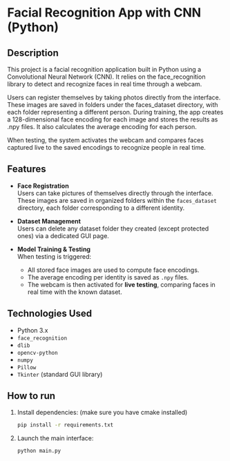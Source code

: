 #  Facial Recognition App with CNN (Python)

## Description 

This project is a facial recognition application built in Python using a Convolutional Neural Network (CNN). It relies on the face_recognition library to detect and recognize faces in real time through a webcam.

Users can register themselves by taking photos directly from the interface. These images are saved in folders under the faces_dataset directory, with each folder representing a different person. During training, the app creates a 128-dimensional face encoding for each image and stores the results as .npy files. It also calculates the average encoding for each person.

When testing, the system activates the webcam and compares faces captured live to the saved encodings to recognize people in real time.

## Features 

- **Face Registration**  
  Users can take pictures of themselves directly through the interface. These images are saved in organized folders within the `faces_dataset` directory, each folder corresponding to a different identity.

- **Dataset Management**  
  Users can delete any dataset folder they created (except protected ones) via a dedicated GUI page.

- **Model Training & Testing**  
  When testing is triggered:
  - All stored face images are used to compute face encodings.
  - The average encoding per identity is saved as `.npy` files.
  - The webcam is then activated for **live testing**, comparing faces in real time with the known dataset.



## Technologies Used 
- Python 3.x
- `face_recognition`
- `dlib`
- `opencv-python`
- `numpy`
- `Pillow`
- `Tkinter` (standard GUI library)

## How to run 
1. Install dependencies: (make sure you have cmake installed)
   ```bash
   pip install -r requirements.txt

2. Launch the main interface: 
    ```bash
    python main.py 

